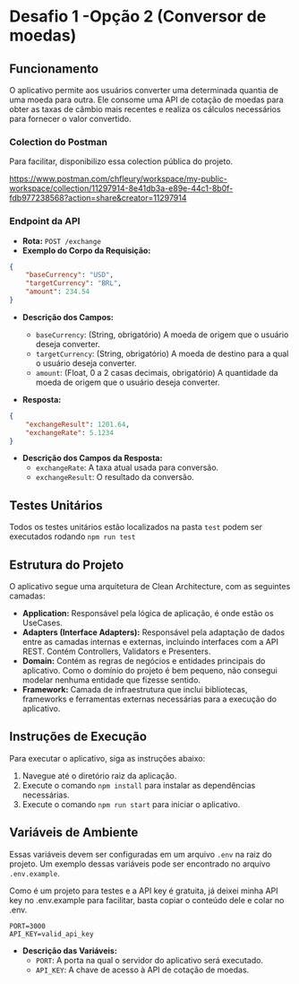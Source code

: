 # Desafio 1 -Opção 2 (Conversor de moedas)

## Funcionamento

O aplicativo permite aos usuários converter uma determinada quantia de uma moeda para outra. Ele consome uma API de cotação de moedas para obter as taxas de câmbio mais recentes e realiza os cálculos necessários para fornecer o valor convertido.


### Colection do Postman
Para facilitar, disponibilizo essa colection pública do projeto.

https://www.postman.com/chfleury/workspace/my-public-workspace/collection/11297914-8e41db3a-e89e-44c1-8b0f-fdb977238568?action=share&creator=11297914

### Endpoint da API

- **Rota:** `POST /exchange`
- **Exemplo do Corpo da Requisição:**
  
```json
{
    "baseCurrency": "USD",
    "targetCurrency": "BRL",
    "amount": 234.54
}
```

- **Descrição dos Campos:**
  - `baseCurrency`: (String, obrigatório) A moeda de origem que o usuário deseja converter. 
  - `targetCurrency`: (String, obrigatório) A moeda de destino para a qual o usuário deseja converter.
  - `amount`: (Float, 0 a 2 casas decimais, obrigatório) A quantidade da moeda de origem que o usuário deseja converter.

- **Resposta:**
  
```json
{
    "exchangeResult": 1201.64,
    "exchangeRate": 5.1234
}
```

- **Descrição dos Campos da Resposta:**
  - `exchangeRate`: A taxa atual usada para conversão.
  - `exchangeResult`: O resultado da conversão.

## Testes Unitários

Todos os testes unitários estão localizados na pasta `test` podem ser executados rodando `npm run test`

## Estrutura do Projeto

O aplicativo segue uma arquitetura de Clean Architecture, com as seguintes camadas:

- **Application:** Responsável pela lógica de aplicação, é onde estão os UseCases.
- **Adapters (Interface Adapters):** Responsável pela adaptação de dados entre as camadas internas e externas, incluindo interfaces com a API REST. Contém Controllers, Validators e Presenters.
- **Domain:** Contém as regras de negócios e entidades principais do aplicativo. Como o domínio do projeto é bem pequeno, não consegui modelar nenhuma entidade que fizesse sentido.
- **Framework:** Camada de infraestrutura que inclui bibliotecas, frameworks e ferramentas externas necessárias para a execução do aplicativo.

## Instruções de Execução

Para executar o aplicativo, siga as instruções abaixo:

1. Navegue até o diretório raiz da aplicação.
3. Execute o comando `npm install` para instalar as dependências necessárias.
4. Execute o comando `npm run start` para iniciar o aplicativo.

## Variáveis de Ambiente

Essas variáveis devem ser configuradas em um arquivo `.env` na raiz do projeto. Um exemplo dessas variáveis pode ser encontrado no arquivo `.env.example`.

Como é um projeto para testes e a API key é gratuita, já deixei minha API key no .env.example para facilitar, basta copiar o conteúdo dele e colar no .env.

  
```plaintext
PORT=3000
API_KEY=valid_api_key
```

- **Descrição das Variáveis:**
  - `PORT`: A porta na qual o servidor do aplicativo será executado.
  - `API_KEY`: A chave de acesso à API de cotação de moedas.
 

